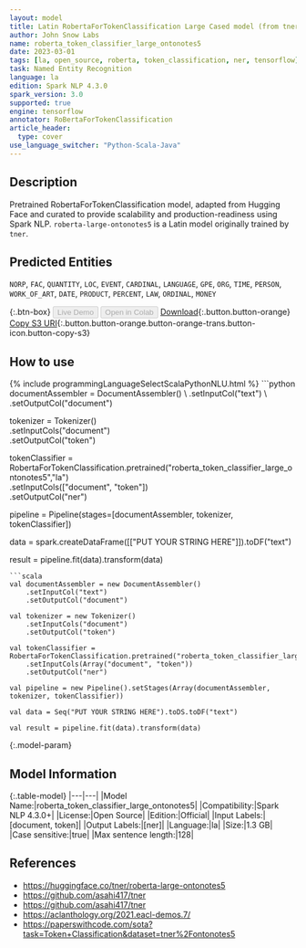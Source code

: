 ```yaml
---
layout: model
title: Latin RobertaForTokenClassification Large Cased model (from tner)
author: John Snow Labs
name: roberta_token_classifier_large_ontonotes5
date: 2023-03-01
tags: [la, open_source, roberta, token_classification, ner, tensorflow]
task: Named Entity Recognition
language: la
edition: Spark NLP 4.3.0
spark_version: 3.0
supported: true
engine: tensorflow
annotator: RoBertaForTokenClassification
article_header:
  type: cover
use_language_switcher: "Python-Scala-Java"
---
```


## Description

Pretrained RobertaForTokenClassification model, adapted from Hugging Face and curated to provide scalability and production-readiness using Spark NLP. `roberta-large-ontonotes5` is a Latin model originally trained by `tner`.

## Predicted Entities

`NORP`, `FAC`, `QUANTITY`, `LOC`, `EVENT`, `CARDINAL`, `LANGUAGE`, `GPE`, `ORG`, `TIME`, `PERSON`, `WORK_OF_ART`, `DATE`, `PRODUCT`, `PERCENT`, `LAW`, `ORDINAL`, `MONEY`

{:.btn-box}
<button class="button button-orange" disabled>Live Demo</button>
<button class="button button-orange" disabled>Open in Colab</button>
[Download](https://s3.amazonaws.com/auxdata.johnsnowlabs.com/public/models/roberta_token_classifier_large_ontonotes5_la_4.3.0_3.0_1677703467254.zip){:.button.button-orange}
[Copy S3 URI](s3://auxdata.johnsnowlabs.com/public/models/roberta_token_classifier_large_ontonotes5_la_4.3.0_3.0_1677703467254.zip){:.button.button-orange.button-orange-trans.button-icon.button-copy-s3}

## How to use



<div class="tabs-box" markdown="1">
{% include programmingLanguageSelectScalaPythonNLU.html %}
```python
documentAssembler = DocumentAssembler() \
    .setInputCol("text") \
    .setOutputCol("document")

tokenizer = Tokenizer() \
    .setInputCols("document") \
    .setOutputCol("token")

tokenClassifier = RobertaForTokenClassification.pretrained("roberta_token_classifier_large_ontonotes5","la") \
    .setInputCols(["document", "token"]) \
    .setOutputCol("ner")

pipeline = Pipeline(stages=[documentAssembler, tokenizer, tokenClassifier])

data = spark.createDataFrame([["PUT YOUR STRING HERE"]]).toDF("text")

result = pipeline.fit(data).transform(data)
```
```scala
val documentAssembler = new DocumentAssembler()
    .setInputCol("text")
    .setOutputCol("document")

val tokenizer = new Tokenizer()
    .setInputCols("document")
    .setOutputCol("token")

val tokenClassifier = RobertaForTokenClassification.pretrained("roberta_token_classifier_large_ontonotes5","la")
    .setInputCols(Array("document", "token"))
    .setOutputCol("ner")

val pipeline = new Pipeline().setStages(Array(documentAssembler, tokenizer, tokenClassifier))

val data = Seq("PUT YOUR STRING HERE").toDS.toDF("text")

val result = pipeline.fit(data).transform(data)
```
</div>

{:.model-param}
## Model Information

{:.table-model}
|---|---|
|Model Name:|roberta_token_classifier_large_ontonotes5|
|Compatibility:|Spark NLP 4.3.0+|
|License:|Open Source|
|Edition:|Official|
|Input Labels:|[document, token]|
|Output Labels:|[ner]|
|Language:|la|
|Size:|1.3 GB|
|Case sensitive:|true|
|Max sentence length:|128|

## References

- https://huggingface.co/tner/roberta-large-ontonotes5
- https://github.com/asahi417/tner
- https://github.com/asahi417/tner
- https://aclanthology.org/2021.eacl-demos.7/
- https://paperswithcode.com/sota?task=Token+Classification&dataset=tner%2Fontonotes5